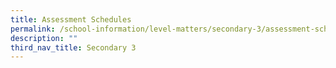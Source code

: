 ```yaml
---
title: Assessment Schedules
permalink: /school-information/level-matters/secondary-3/assessment-schedules/
description: ""
third_nav_title: Secondary 3
---
```

